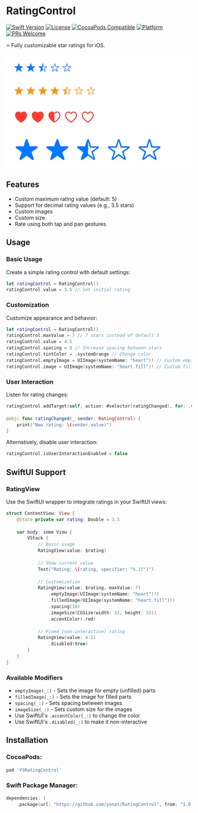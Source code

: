 # RatingControl

[![Swift Version](https://img.shields.io/badge/swift-5.9-orange.svg)](https://swift.org)
[![License](https://img.shields.io/badge/License-MIT-blue.svg)](LICENSE.txt)
[![CocoaPods Compatible](https://img.shields.io/cocoapods/v/YSRatingControl.svg)](https://img.shields.io/cocoapods/v/YSRatingControl.svg)
[![Platform](https://img.shields.io/cocoapods/p/YSRatingControl.svg?style=flat)](http://cocoapods.org/pods/YSRatingControl)
[![PRs Welcome](https://img.shields.io/badge/PRs-welcome-brightgreen.svg?style=flat-square)](http://makeapullrequest.com)

⭐️ Fully customizable star ratings for iOS.

<img align="center" src="Screenshots/RatingControl.png">

## Features

* Custom maximum rating value (default: 5)
* Support for decimal rating values (e.g., 3.5 stars)
* Custom images
* Custom size
* Rate using both tap and pan gestures

## Usage

### Basic Usage

Create a simple rating control with default settings:

```swift
let ratingControl = RatingControl()
ratingControl.value = 3.5 // Set initial rating
```

### Customization

Customize appearance and behavior:

```swift
let ratingControl = RatingControl()
ratingControl.maxValue = 7 // 7 stars instead of default 5
ratingControl.value = 4.5
ratingControl.spacing = 8 // Increase spacing between stars
ratingControl.tintColor = .systemOrange // Change color
ratingControl.emptyImage = UIImage(systemName: "heart")! // Custom empty image
ratingControl.image = UIImage(systemName: "heart.fill")! // Custom filled image
```

### User Interaction

Listen for rating changes:

```swift
ratingControl.addTarget(self, action: #selector(ratingChanged), for: .valueChanged)

@objc func ratingChanged(_ sender: RatingControl) {
    print("New rating: \(sender.value)")
}
```

Alternatively, disable user interaction:

```swift
ratingControl.isUserInteractionEnabled = false
```

## SwiftUI Support

### RatingView

Use the SwiftUI wrapper to integrate ratings in your SwiftUI views:

```swift
struct ContentView: View {
    @State private var rating: Double = 3.5
    
    var body: some View {
        VStack {
            // Basic usage
            RatingView(value: $rating)
            
            // Show current value
            Text("Rating: \(rating, specifier: "%.1f")")
            
            // Customization
            RatingView(value: $rating, maxValue: 7)
                .emptyImage(UIImage(systemName: "heart")!)
                .filledImage(UIImage(systemName: "heart.fill")!)
                .spacing(10)
                .imageSize(CGSize(width: 32, height: 32))
                .accentColor(.red)
                
            // Fixed (non-interactive) rating
            RatingView(value: 4.5)
                .disabled(true)
        }
    }
}
```

### Available Modifiers

- `emptyImage(_:)` - Sets the image for empty (unfilled) parts
- `filledImage(_:)` - Sets the image for filled parts
- `spacing(_:)` - Sets spacing between images
- `imageSize(_:)` - Sets custom size for the images
- Use SwiftUI's `.accentColor(_:)` to change the color
- Use SwiftUI's `.disabled(_:)` to make it non-interactive

## Installation

### CocoaPods:

```ruby
pod 'YSRatingControl'
```

### Swift Package Manager:

```swift
dependencies: [
    .package(url: "https://github.com/yonat/RatingControl", from: "1.0.0")]
```

